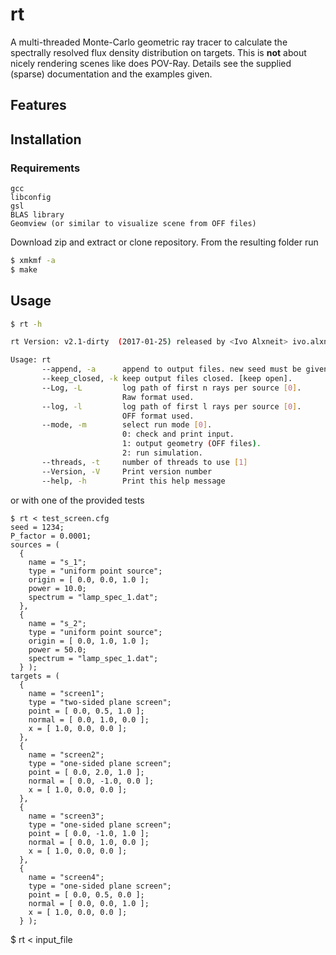 # rt

A multi-threaded Monte-Carlo geometric ray tracer to calculate the spectrally resolved flux density distribution on targets. This is __not__ about nicely rendering scenes like does POV-Ray. Details see the supplied (sparse) documentation and the examples given.


## Features


## Installation

### Requirements

```
gcc
libconfig
gsl
BLAS library
Geomview (or similar to visualize scene from OFF files)
```
Download zip and extract or clone repository. From the resulting folder run

```bash
$ xmkmf -a
$ make
```

## Usage

```bash
$ rt -h

rt Version: v2.1-dirty  (2017-01-25) released by <Ivo Alxneit> ivo.alxneit@psi.ch

Usage: rt
       --append, -a      append to output files. new seed must be given.
       --keep_closed, -k keep output files closed. [keep open].
       --Log, -L         log path of first n rays per source [0].
                         Raw format used.
       --log, -l         log path of first l rays per source [0].
                         OFF format used.
       --mode, -m        select run mode [0].
                         0: check and print input.
                         1: output geometry (OFF files).
                         2: run simulation.
       --threads, -t     number of threads to use [1]
       --Version, -V     Print version number
       --help, -h        Print this help message

```

or with one of the provided tests

```
$ rt < test_screen.cfg
seed = 1234;
P_factor = 0.0001;
sources = ( 
  {
    name = "s_1";
    type = "uniform point source";
    origin = [ 0.0, 0.0, 1.0 ];
    power = 10.0;
    spectrum = "lamp_spec_1.dat";
  }, 
  {
    name = "s_2";
    type = "uniform point source";
    origin = [ 0.0, 1.0, 1.0 ];
    power = 50.0;
    spectrum = "lamp_spec_1.dat";
  } );
targets = ( 
  {
    name = "screen1";
    type = "two-sided plane screen";
    point = [ 0.0, 0.5, 1.0 ];
    normal = [ 0.0, 1.0, 0.0 ];
    x = [ 1.0, 0.0, 0.0 ];
  }, 
  {
    name = "screen2";
    type = "one-sided plane screen";
    point = [ 0.0, 2.0, 1.0 ];
    normal = [ 0.0, -1.0, 0.0 ];
    x = [ 1.0, 0.0, 0.0 ];
  }, 
  {
    name = "screen3";
    type = "one-sided plane screen";
    point = [ 0.0, -1.0, 1.0 ];
    normal = [ 0.0, 1.0, 0.0 ];
    x = [ 1.0, 0.0, 0.0 ];
  }, 
  {
    name = "screen4";
    type = "one-sided plane screen";
    point = [ 0.0, 0.5, 0.0 ];
    normal = [ 0.0, 0.0, 1.0 ];
    x = [ 1.0, 0.0, 0.0 ];
  } );
```
$ rt < input_file
```

